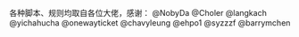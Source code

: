 各种脚本、规则均取自各位大佬，感谢：
@NobyDa
@Choler
@langkach
@yichahucha
@onewayticket
@chavyleung
@ehpo1
@syzzzf
@barrymchen